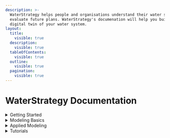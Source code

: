 ```yaml
---
description: >-
  WaterStrategy helps people and organisations understand their water system and
  evaluate future plans. WaterStrategy's documenation will help you build a
  digital twin of your water system.
layout:
  title:
    visible: true
  description:
    visible: true
  tableOfContents:
    visible: true
  outline:
    visible: true
  pagination:
    visible: true
---
```


# WaterStrategy Documentation

<details>

<summary>Getting Started</summary>

[creating-an-account.md](getting-started/creating-an-account.md "mention")

[logging-in.md](getting-started/logging-in.md "mention")

[tour-of-the-interface.md](getting-started/tour-of-the-interface.md "mention")

[sharing-projects-and-networks.md](getting-started/sharing-projects-and-networks.md "mention")

[exporting-and-importing-models.md](getting-started/exporting-and-importing-models.md "mention")

</details>

<details>

<summary>Modeling Basics</summary>

[water-resource-system-modeling.md](modeling-basics/water-resource-system-modeling.md "mention")

[what-is-pywr.md](modeling-basics/what-is-pywr.md "mention")

[pywr-concepts.md](modeling-basics/pywr-concepts.md "mention")

[node-types](modeling-basics/node-types/ "mention")

[allocation-penalties.md](modeling-basics/allocation-penalties.md "mention")

[pywr-scenarios.md](modeling-basics/pywr-scenarios.md "mention")

[parameters](modeling-basics/parameters/ "mention")

[recorders](modeling-basics/recorders/ "mention")

</details>

<details>

<summary>Applied Modeling</summary>

[reservoir-and-storage-nodes.md](applied-modeling/reservoir-and-storage-nodes.md "mention")

</details>

<details>

<summary>Tutorials</summary>

[creating-and-running-a-model](tutorials/creating-and-running-a-model/ "mention")

[making-changes-to-a-model](tutorials/making-changes-to-a-model/ "mention")

[creating-a-reservoir-system](tutorials/creating-a-reservoir-system/ "mention")

[adding-reservoir-details](tutorials/adding-reservoir-details/ "mention")

[using-allocation-penalties](tutorials/using-allocation-penalties/ "mention")

[control-curves-and-demand-savings](tutorials/control-curves-and-demand-savings/ "mention")



</details>
